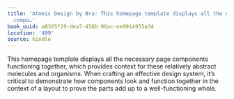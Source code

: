 ```yaml
---
title: 'Atomic Design by Bra: This homepage template displays all the necessary page
  compo…'
book_uuid: a8365f29-dea7-458b-96ac-ee9914955a34
location: '499'
source: kindle
---
```


This homepage template displays all the necessary page components functioning together, which provides context for these relatively abstract molecules and organisms. When crafting an effective design system, it’s critical to demonstrate how components look and function together in the context of a layout to prove the parts add up to a well-functioning whole.